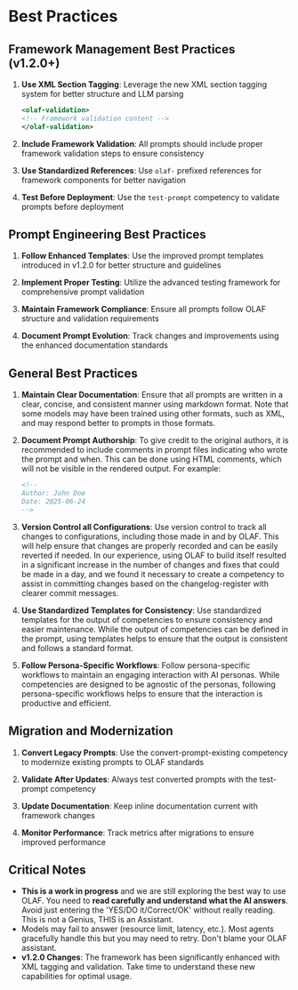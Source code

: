 # Best Practices

## Framework Management Best Practices (v1.2.0+)

1. **Use XML Section Tagging**: Leverage the new XML section tagging system for better structure and LLM parsing
   ```xml
   <olaf-validation>
   <!-- Framework validation content -->
   </olaf-validation>
   ```

2. **Include Framework Validation**: All prompts should include proper framework validation steps to ensure consistency

3. **Use Standardized References**: Use `olaf-` prefixed references for framework components for better navigation

4. **Test Before Deployment**: Use the `test-prompt` competency to validate prompts before deployment

## Prompt Engineering Best Practices

1. **Follow Enhanced Templates**: Use the improved prompt templates introduced in v1.2.0 for better structure and guidelines

2. **Implement Proper Testing**: Utilize the advanced testing framework for comprehensive prompt validation

3. **Maintain Framework Compliance**: Ensure all prompts follow OLAF structure and validation requirements

4. **Document Prompt Evolution**: Track changes and improvements using the enhanced documentation standards

## General Best Practices

1. **Maintain Clear Documentation**: Ensure that all prompts are written in a clear, concise, and consistent manner using markdown format. Note that some models may have been trained using other formats, such as XML, and may respond better to prompts in those formats.

2. **Document Prompt Authorship**: To give credit to the original authors, it is recommended to include comments in prompt files indicating who wrote the prompt and when. This can be done using HTML comments, which will not be visible in the rendered output. For example:
   ```markdown
   <!--
   Author: John Doe
   Date: 2025-06-24
   -->
   ```

3. **Version Control all Configurations**: Use version control to track all changes to configurations, including those made in and by OLAF. This will help ensure that changes are properly recorded and can be easily reverted if needed. In our experience, using OLAF to build itself resulted in a significant increase in the number of changes and fixes that could be made in a day, and we found it necessary to create a competency to assist in committing changes based on the changelog-register with clearer commit messages.

4. **Use Standardized Templates for Consistency**: Use standardized templates for the output of competencies to ensure consistency and easier maintenance. While the output of competencies can be defined in the prompt, using templates helps to ensure that the output is consistent and follows a standard format.

5. **Follow Persona-Specific Workflows**: Follow persona-specific workflows to maintain an engaging interaction with AI personas. While competencies are designed to be agnostic of the personas, following persona-specific workflows helps to ensure that the interaction is productive and efficient.

## Migration and Modernization

1. **Convert Legacy Prompts**: Use the convert-prompt-existing competency to modernize existing prompts to OLAF standards

2. **Validate After Updates**: Always test converted prompts with the test-prompt competency

3. **Update Documentation**: Keep inline documentation current with framework changes

4. **Monitor Performance**: Track metrics after migrations to ensure improved performance

## Critical Notes
- **This is a work in progress** and we are still exploring the best way to use OLAF. You need to **read carefully and understand what the AI answers**. Avoid just entering the 'YES/DO it/Correct/OK' without really reading. This is not a Genius, THIS is an Assistant.
- Models may fail to answer (resource limit, latency, etc.). Most agents gracefully handle this but you may need to retry. Don't blame your OLAF assistant.
- **v1.2.0 Changes**: The framework has been significantly enhanced with XML tagging and validation. Take time to understand these new capabilities for optimal usage.
